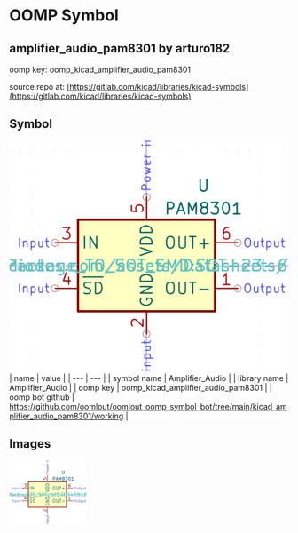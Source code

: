 # OOMP Symbol  
## amplifier_audio_pam8301  by arturo182  
  
oomp key: oomp_kicad_amplifier_audio_pam8301  
  
source repo at: [https://gitlab.com/kicad/libraries/kicad-symbols](https://gitlab.com/kicad/libraries/kicad-symbols)  
## Symbol  
  
[![working.png](working_600.png)](working.png)  
| name | value | 
| --- | --- | 
| symbol name | Amplifier_Audio | 
| library name | Amplifier_Audio | 
| oomp key | oomp_kicad_amplifier_audio_pam8301 | 
| oomp bot github | https://github.com/oomlout/oomlout_oomp_symbol_bot/tree/main/kicad_amplifier_audio_pam8301/working | 
## Images  
  
[![working.png](working_140.png)](working.png)  
